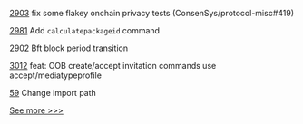 
[2903](https://github.com/hyperledger/besu/pull/2903) fix some flakey onchain privacy tests (ConsenSys/protocol-misc#419)

[2981](https://github.com/hyperledger/fabric/pull/2981) Add `calculatepackageid` command

[2902](https://github.com/hyperledger/besu/pull/2902) Bft block period transition

[3012](https://github.com/hyperledger/aries-framework-go/pull/3012) feat: OOB create/accept invitation commands use accept/mediatypeprofile

[59](https://github.com/hyperledger-labs/orion-sdk-go/pull/59) Change import path


[See more >>>](https://start-here.hyperledger.org/pull-requests)
